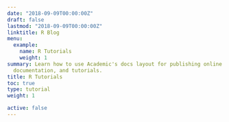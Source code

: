 ```yaml
---
date: "2018-09-09T00:00:00Z"
draft: false
lastmod: "2018-09-09T00:00:00Z"
linktitle: R Blog
menu:
  example:
    name: R Tutorials
    weight: 1
summary: Learn how to use Academic's docs layout for publishing online courses, software
  documentation, and tutorials.
title: R Tutorials
toc: true
type: tutorial
weight: 1

active: false
---
```

